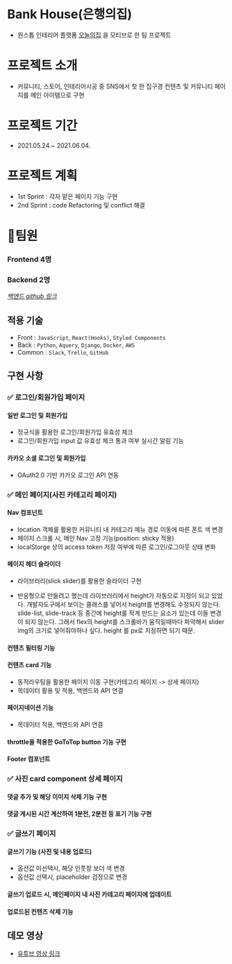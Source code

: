 # Bank House(은행의집) 

- 원스톱 인테리어 플랫폼 [오늘의집](https://ohou.se/) 을 모티브로 한 팀 프로젝트

# 프로젝트 소개

- 커뮤니티, 스토어, 인테리어시공 중 SNS에서 핫 한 집구경 컨텐츠 및 커뮤니티 페이지를 메인 아이템으로 구현


# 프로젝트 기간

- 2021.05.24.~ 2021.06.04.

# 프로젝트 계획

- 1st Sprint : 각자 맡은 페이지 기능 구현
- 2nd Sprint : code Refactoring 및 conflict 해결


# :rocket:팀원

### Frontend 4명
### Backend 2명 
_[백엔드 github 링크](https://github.com/wecode-bootcamp-korea/20-2nd-BankHouse-backend)_

## 적용 기술

- Front : `JavaScript`, `React(Hooks)`, `Styled Components`
- Back  : `Python`, `Aquery`, `Django`, `Docker`, `AWS`
- Common : `Slack`, `Trello`, `GitHub`

## 구현 사항

### ✅ 로그인/회원가입 페이지
#### 일반 로그인 및 회원가입
  * 정규식을 활용한 로그인/회원가입 유효성 체크
  * 로그인/회원가입 input 값 유효성 체크 통과 여부 실시간 알림 기능
#### 카카오 소셜 로그인 및 회원가입
  * OAuth2.0 기반 카카오 로그인 API 연동


### ✅ 메인 페이지(사진 카테고리 페이지)
#### Nav 컴포넌트
  *  location 객체를 활용한 커뮤니티 내 카테고리 메뉴 경로 이동에 따른 폰트 색 변경
  *  페이지 스크롤 시, 메인 Nav 고정 기능(position: sticky 적용)
  *  localStorge 상의 access token 저장 여부에 따른 로그인/로그아웃 상태 변화
#### 페이지 헤더 슬라이더
  * 라이브러리(slick slider)를 활용한 슬라이더 구현 
   - 반응형으로 만들려고 했는데 라이브러리에서 height가 자동으로 지정이 되고 있었다. 개발자도구에서 보이는 클래스를 넣어서 height를 변경해도 수정되지 않는다. slide-list, slide-track 등 중간에 height를 작게 만드는 요소가 있는데 이들 변경이 되지 않는다. 그래서 flex의 height를 스크롤바가 움직일때마다 파악해서 slider img의 크기로 넣어줘야하나 싶다. height 를 px로 지정하면 되기 때문. 
#### 컨텐츠 필터링 기능
#### 컨텐츠 card 기능
  * 동적라우팅을 활용한 페이지 이동 구현(카테고리 페이지 -> 상세 페이지)
  * 목데이터 활용 및 적용, 백엔드와 API 연결
#### 페이지네이션 기능
  * 목데이터 적용, 백엔드와 API 연결
#### throttle을 적용한 GoToTop button 기능 구현
#### Footer 컴포넌트


### ✅ 사진 card component 상세 페이지
#### 댓글 추가 및 해당 이미지 삭제 기능 구현
#### 댓글 게시된 시간 계산하여 1분전, 2분전 등 표기 기능 구현   


### ✅ 글쓰기 페이지
#### 글쓰기 기능 (사진 및 내용 업로드)
  * 옵션값 미선택시, 해당 인풋창 보더 색 변경
  * 옵션값 선택시, placeholder 검정으로 변경 
#### 글쓰기 업로드 시, 메인페이지 내 사진 카테고리 페이지에 업데이트
#### 업로드된 컨텐츠 삭제 기능


## 데모 영상
- [유튜브 영상 링크](https://www.youtube.com/watch?v=yCrwiy9oFAQ)
